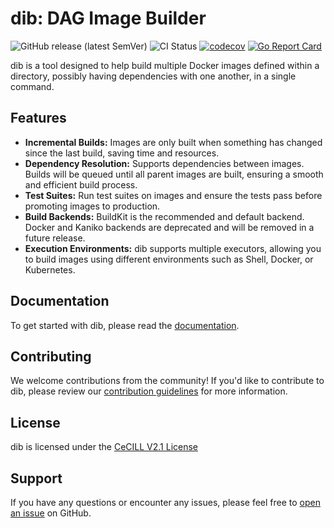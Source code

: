 dib: DAG Image Builder
=========================

![GitHub release (latest SemVer)](https://img.shields.io/github/v/release/radiofrance/dib?sort=semver)
![CI Status](https://img.shields.io/github/actions/workflow/status/radiofrance/dib/qa.yml?label=QA&logo=github-actions&logoColor=fff)
[![codecov](https://codecov.io/gh/radiofrance/dib/branch/main/graph/badge.svg)](https://codecov.io/gh/radiofrance/dib)
[![Go Report Card](https://goreportcard.com/badge/github.com/radiofrance/dib)](https://goreportcard.com/report/github.com/radiofrance/dib)

dib is a tool designed to help build multiple Docker images defined within a directory, possibly having dependencies
with one another, in a single command.

## Features

- **Incremental Builds:** Images are only built when something has changed since the last build, saving time and resources.
- **Dependency Resolution:** Supports dependencies between images. Builds will be queued until all parent images are built, ensuring a smooth and efficient build process.
- **Test Suites:** Run test suites on images and ensure the tests pass before promoting images to production.
- **Build Backends:** BuildKit is the recommended and default backend. Docker and Kaniko backends are deprecated and will be removed in a future release.
- **Execution Environments:** dib supports multiple executors, allowing you to build images using different environments such as Shell, Docker, or Kubernetes.

## Documentation

To get started with dib, please read the [documentation](https://radiofrance.github.io/dib).

## Contributing

We welcome contributions from the community! If you'd like to contribute to dib, please review our 
[contribution guidelines](https://github.com/radiofrance/dib/blob/main/CONTRIBUTING.md) for more information.

## License

dib is licensed under the [CeCILL V2.1 License](https://cecill.info/licences/Licence_CeCILL_V2.1-en.txt)

## Support

If you have any questions or encounter any issues, please feel free to 
[open an issue](https://github.com/radiofrance/dib/issues/new/choose) on GitHub.
